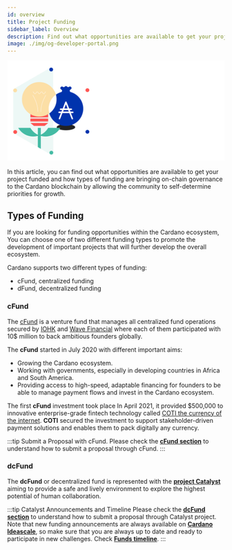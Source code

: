 ```yaml
---
id: overview
title: Project Funding
sidebar_label: Overview
description: Find out what opportunities are available to get your project funded.
image: ./img/og-developer-portal.png
---
```


![Cardano Fund a Project](../../static/img/card-funding-title.svg)

In this article, you can find out what opportunities are available to get your project funded and how types of funding are bringing on-chain governance to the Cardano blockchain by allowing the community to self-determine priorities for growth.

## Types of Funding

If you are looking for funding opportunities within the Cardano ecosystem, You can choose one of two different funding types to promote the development of important projects that will further develop the overall ecosystem.

Cardano supports two different types of funding:
* cFund, centralized funding
* dFund, decentralized funding

### cFund

The [cFund](https://cfund.vc/) is a venture fund that manages all centralized fund operations secured by [IOHK](https://iohk.io/) and [Wave Financial](https://wavegp.com/) where each of them participated with 10$ million to back ambitious founders globally.

The **cFund** started in July 2020 with different important aims:
* Growing the Cardano ecosystem.
* Working with governments, especially in developing countries in Africa and South America.
* Providing access to high-speed, adaptable financing for founders to be able to manage payment flows and invest in the Cardano ecosystem.

The first **cFund** investment took place In April 2021, it provided $500,000 to innovative enterprise-grade fintech technology called [COTI the currency of the internet](https://coti.io/). **COTI** secured the investment to support stakeholder-driven payment solutions and enables them to pack digitally any currency.

:::tip Submit a Proposal with cFund.
Please check the [**cFund section**](../funding/cfund) to understand how to submit a proposal through cFund.
:::

### dcFund
The **dcFund** or decentralized fund is represented with the [**project Catalyst**](https://cardano.ideascale.com/) aiming to provide a safe and lively environment to explore the highest potential of human collaboration.

:::tip Catalyst Announcements and Timeline
Please check the [**dcFund section**](../funding/dcfund) to understand how to submit a proposal through Catalyst project. Note that new funding announcements are always available on [**Cardano Ideascale**](https://cardano.ideascale.com/), so make sure that you are always up to date and ready to participate in new challenges. Check [**Funds timeline**](https://cardanocataly.st/funds/).
:::
